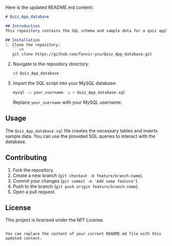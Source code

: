 Here is the updated README.md content:

```markdown
# Quiz_App_database

## Introduction
This repository contains the SQL schema and sample data for a quiz application. The database includes tables to manage users, quizzes, questions, options, and student answers.

## Installation
1. Clone the repository:
   ```sh
   git clone https://github.com/Tanvir-yzu/Quiz_App_database.git
   ```
2. Navigate to the repository directory:
   ```sh
   cd Quiz_App_database
   ```
3. Import the SQL script into your MySQL database:
   ```sh
   mysql -u your_username -p < Quiz_App_database.sql
   ```
   Replace `your_username` with your MySQL username.

## Usage
The `Quiz_App_database.sql` file creates the necessary tables and inserts sample data. You can use the provided SQL queries to interact with the database.

## Contributing
1. Fork the repository.
2. Create a new branch (`git checkout -b feature/branch-name`).
3. Commit your changes (`git commit -m 'Add some feature'`).
4. Push to the branch (`git push origin feature/branch-name`).
5. Open a pull request.

## License
This project is licensed under the MIT License.
```

You can replace the content of your current README.md file with this updated content.
